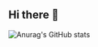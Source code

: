 ## Hi there 👋
![Anurag's GitHub stats](https://github-readme-stats.vercel.app/api?username=Victhors&show_icons=true&bg_color=00000000)
<!--
**Victhors/Victhors** is a ✨ _special_ ✨ repository because its `README.md` (this file) appears on your GitHub profile.

Here are some ideas to get you started:

- 🔭 I’m currently working on ...
- 🌱 I’m currently learning ...
- 👯 I’m looking to collaborate on ...
- 🤔 I’m looking for help with ...
- 💬 Ask me about ...
- 📫 How to reach me: ...
- 😄 Pronouns: ...
- ⚡ Fun fact: ...
-->
